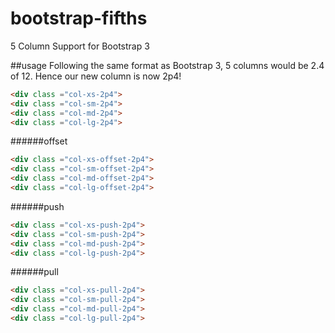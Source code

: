 bootstrap-fifths
=================

5 Column Support for Bootstrap 3

##usage
Following the same format as Bootstrap 3, 5 columns would be 2.4 of 12.
Hence our new column is now 2p4!

```html
<div class ="col-xs-2p4">
<div class ="col-sm-2p4">
<div class ="col-md-2p4">
<div class ="col-lg-2p4">
```
######offset
```html
<div class ="col-xs-offset-2p4">
<div class ="col-sm-offset-2p4">
<div class ="col-md-offset-2p4">
<div class ="col-lg-offset-2p4">
```
######push
```html
<div class ="col-xs-push-2p4">
<div class ="col-sm-push-2p4">
<div class ="col-md-push-2p4">
<div class ="col-lg-push-2p4">
```
######pull
```html
<div class ="col-xs-pull-2p4">
<div class ="col-sm-pull-2p4">
<div class ="col-md-pull-2p4">
<div class ="col-lg-pull-2p4">
```
